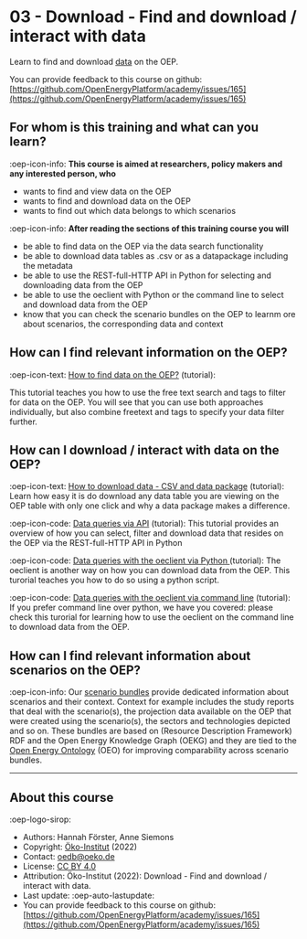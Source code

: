 # 03 - Download - Find and download / interact with data

Learn to find and download [data](https://openenergyplatform.org/dataedit/schemas) on the OEP.

You can provide feedback to this course on github: [https://github.com/OpenEnergyPlatform/academy/issues/165](https://github.com/OpenEnergyPlatform/academy/issues/165)

## For whom is this training and what can you learn?

:oep-icon-info: **This course is aimed at researchers, policy makers and any interested person, who**

- wants to find and view data on the OEP
- wants to find and download data on the OEP
- wants to find out which data belongs to which scenarios

:oep-icon-info: **After reading the sections of this training course you will**

- be able to find data on the OEP via the data search functionality
- be able to download data tables as .csv or as a datapackage including the metadata
- be able to use the REST-full-HTTP API in Python for selecting and downloading data from the OEP 
- be able to use the oeclient with Python or the command line to select and download data from the OEP
- know that you can check the scenario bundles on the OEP to learnm ore about scenarios, the corresponding data and context

## How can I find relevant information on the OEP?

:oep-icon-text: [How to find data on the OEP?](../tutorials/99_other/find_data.md) (tutorial):

This tutorial teaches you how to use the free text search and tags to filter for data on the OEP. You will see that you can use both approaches individually, but also combine freetext and tags to specify your data filter further.

## How can I download / interact with data on the OEP?

:oep-icon-text: [How to download data - CSV and data package](../tutorials/99_other/download.md) (tutorial):
Learn how easy it is do download any data table you are viewing on the OEP table with only one click and why a data package makes a difference.

:oep-icon-code: [Data queries via API](../tutorials/01_api/01_api_download.ipynb) (tutorial):
This tutorial provides an overview of how you can select, filter and download data that resides on the OEP via the REST-full-HTTP
API in Python

:oep-icon-code: [Data queries with the oeclient via Python ](https://openenergyplatform.github.io/academy/tutorials/02_oep_client/01_client_python_download/) (tutorial):
The oeclient is another way on how you can download data from the OEP. This turorial teaches you how to do so using a python script. 

:oep-icon-code: [Data queries with the oeclient via command line](https://openenergyplatform.github.io/academy/tutorials/02_oep_client/03_client_cli_download/) (tutorial):
If you prefer command line over python, we have you covered: please check this turorial for learning how to use the oeclient on the command line to download data from the OEP.



## How can I find relevant information about scenarios on the OEP?

:oep-icon-info: Our [scenario bundles](https://openenergyplatform.org/scenario-bundles/main) provide dedicated information about scenarios and their context. Context for example includes the study reports that deal with the scenario(s), the projection data available on the OEP that were created using the scenario(s), the sectors and technologies depicted and so on. These bundles are based on (Resource Description Framework) RDF and the Open Energy Knowledge Graph (OEKG) and they are tied to the [Open Energy Ontology](https://openenergyplatform.org/ontology/) (OEO) for improving comparability across scenario bundles. 

---

## About this course

:oep-logo-sirop:

- Authors: Hannah Förster, Anne Siemons
- Copyright: [Öko-Institut](https://www.oeko.de) (2022)
- Contact: oedb@oeko.de
- License: [CC BY 4.0](https://creativecommons.org/licenses/by/4.0/deed.en)
- Attribution: Öko-Institut (2022): Download - Find and download / interact with data.
- Last update: :oep-auto-lastupdate:
- You can provide feedback to this course on github: [https://github.com/OpenEnergyPlatform/academy/issues/165](https://github.com/OpenEnergyPlatform/academy/issues/165)
